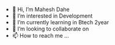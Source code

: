 - 👋 Hi, I’m Mahesh Dahe
- 👀 I’m interested in Development
- 🌱 I’m currently learning in Btech 2year
- 💞️ I’m looking to collaborate on 
- 📫 How to reach me ...

<!---
itsmaheshD/itsmaheshD is a ✨ special ✨ repository because its `README.md` (this file) appears on your GitHub profile.
You can click the Preview link to take a look at your changes.
--->
